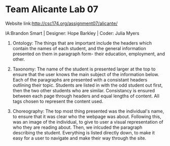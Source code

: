 # Team Alicante Lab 07

Website link:http://csc174.org/assignment07/alicante/

IA:Brandon Smart | Designer: Hope Barkley | Coder: Julia Myers 

1. Ontology: The things that are important include the headers which contain the names of each student, and the general information presented on them in paragraph form- their education, employment, and other. 

2. Taxonomy: The name of the student is presented larger at the top to ensure that the user knows the main subject of the information below. Each of the paragraphs are presented with a consistant headers outlining their topic. Students are listed in with the odd student out first, then the two other students who are similar. Consistancy is ensured between each page through headers and equal lengths of content. All tags chosen to represent the content used. 

3. Choreography: The top most thing presented was the individual's name, to ensure that it was clear who the webpage was about. Following this, was an image of the individual, to give to user a visual representation of who they are reading about. Then, we inlcuded the paragraph describing the student. Everything is listed directly down, to make it easy for a user to navigate and make their way through the site. 
